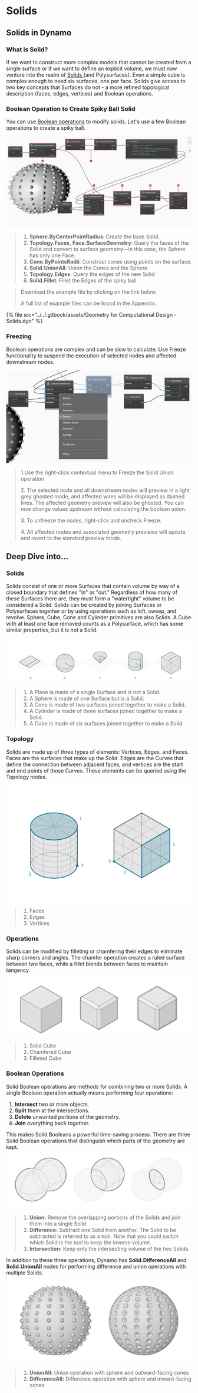 # Solids

## Solids in Dynamo

### What is Solid?

If we want to construct more complex models that cannot be created from a single surface or if we want to define an explicit volume, we must now venture into the realm of [Solids ](5-6\_solids.md#solids)(and Polysurfaces). Even a simple cube is complex enough to need six surfaces, one per face. Solids give access to two key concepts that Surfaces do not - a more refined topological description (faces, edges, vertices) and Boolean operations.

### Boolean Operation to Create Spiky Ball Solid

You can use [Boolean operations](5-6\_solids.md#boolean-operations) to modify solids. Let's use a few Boolean operations to create a spiky ball.

![](<../images/5-2/6/solids  - spiky ball.jpg>)

> 1. **Sphere.ByCenterPointRadius**: Create the base Solid.
> 2. **Topology.Faces**, **Face.SurfaceGeometry**: Query the faces of the Solid and convert to surface geometry—in this case, the Sphere has only one Face.
> 3. **Cone.ByPointsRadii**: Construct cones using points on the surface.
> 4. **Solid.UnionAll**: Union the Cones and the Sphere.
> 5. **Topology.Edges**: Query the edges of the new Solid
> 6. **Solid.Fillet**: Fillet the Edges of the spiky ball

> Download the example file by clicking on the link below.
>
> A full list of example files can be found in the Appendix.

{% file src="../../.gitbook/assets/Geometry for Computational Design - Solids.dyn" %}

### Freezing

Boolean operations are complex and can be slow to calculate. Use Freeze functionality to suspend the execution of selected nodes and affected downstream nodes.

![](<../images/5-2/6/solids - freeze node.jpg>)

> 1.Use the right-click contextual menu to Freeze the Solid Union operation
>
> 2\. The selected node and all downstream nodes will preview in a light grey ghosted mode, and affected wires will be displayed as dashed lines. The affected geometry preview will also be ghosted. You can now change values upstream without calculating the boolean union.
>
> 3\. To unfreeze the nodes, right-click and uncheck Freeze.
>
> 4\. All affected nodes and associated geometry previews will update and revert to the standard preview mode.

## Deep Dive into...

### Solids

Solids consist of one or more Surfaces that contain volume by way of a closed boundary that defines "in" or "out." Regardless of how many of these Surfaces there are, they must form a "watertight" volume to be considered a Solid. Solids can be created by joining Surfaces or Polysurfaces together or by using operations such as loft, sweep, and revolve. Sphere, Cube, Cone and Cylinder primitives are also Solids. A Cube with at least one face removed counts as a Polysurface, which has some similar properties, but it is not a Solid.

![Solids](../images/5-2/6/Primitives.jpg)

> 1. A Plane is made of a single Surface and is not a Solid.
> 2. A Sphere is made of one Surface but _is_ a Solid.
> 3. A Cone is made of two surfaces joined together to make a Solid.
> 4. A Cylinder is made of three surfaces joined together to make a Solid.
> 5. A Cube is made of six surfaces joined together to make a Solid.

### Topology

Solids are made up of three types of elements: Vertices, Edges, and Faces. Faces are the surfaces that make up the Solid. Edges are the Curves that define the connection between adjacent faces, and vertices are the start and end points of those Curves. These elements can be queried using the Topology nodes.

![Topology](../images/5-2/6/Solid-topology.jpg)

> 1. Faces
> 2. Edges
> 3. Vertices

### Operations

Solids can be modified by filleting or chamfering their edges to eliminate sharp corners and angles. The chamfer operation creates a ruled surface between two faces, while a fillet blends between faces to maintain tangency.

![](../images/5-2/6/SolidOperations.jpg)

> 1. Solid Cube
> 2. Chamfered Cube
> 3. Filleted Cube

### Boolean Operations

Solid Boolean operations are methods for combining two or more Solids. A single Boolean operation actually means performing four operations:

1. **Intersect** two or more objects.
2. **Split** them at the intersections.
3. **Delete** unwanted portions of the geometry.
4. **Join** everything back together.

This makes Solid Booleans a powerful time-saving process. There are three Solid Boolean operations that distinguish which parts of the geometry are kept. ![Solid Boolean](../images/5-2/6/SolidBooleans.jpg)

> 1. **Union:** Remove the overlapping portions of the Solids and join them into a single Solid.
> 2. **Difference:** Subtract one Solid from another. The Solid to be subtracted is referred to as a tool. Note that you could switch which Solid is the tool to keep the inverse volume.
> 3. **Intersection:** Keep only the intersecting volume of the two Solids.

In addition to these three operations, Dynamo has **Solid.DifferenceAll** and **Solid.UnionAll** nodes for performing difference and union operations with multiple Solids. ![](../images/5-2/6/BooleanAll.jpg)

> 1. **UnionAll:** Union operation with sphere and outward-facing cones
> 2. **DifferenceAll:** Difference operation with sphere and inward-facing cones

##
